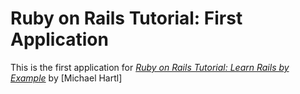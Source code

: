 # Ruby on Rails Tutorial: First Application

This is the first application for [*Ruby on Rails Tutorial: Learn Rails by
Example*](http://railstutorial.org) by [Michael Hartl]